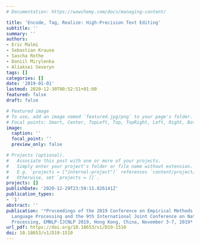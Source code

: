 ```yaml
---
# Documentation: https://wowchemy.com/docs/managing-content/

title: 'Encode, Tag, Realize: High-Precision Text Editing'
subtitle: ''
summary: ''
authors:
- Eric Malmi
- Sebastian Krause
- Sascha Rothe
- Daniil Mirylenka
- Aliaksei Severyn
tags: []
categories: []
date: '2019-01-01'
lastmod: 2020-12-30T00:52:51+01:00
featured: false
draft: false

# Featured image
# To use, add an image named `featured.jpg/png` to your page's folder.
# Focal points: Smart, Center, TopLeft, Top, TopRight, Left, Right, BottomLeft, Bottom, BottomRight.
image:
  caption: ''
  focal_point: ''
  preview_only: false

# Projects (optional).
#   Associate this post with one or more of your projects.
#   Simply enter your project's folder or file name without extension.
#   E.g. `projects = ["internal-project"]` references `content/project/deep-learning/index.md`.
#   Otherwise, set `projects = []`.
projects: []
publishDate: '2020-12-29T23:59:11.826141Z'
publication_types:
- '1'
abstract: ''
publication: '*Proceedings of the 2019 Conference on Empirical Methods in Natural
  Language Processing and the 9th International Joint Conference on Natural Language
  Processing, EMNLP-IJCNLP 2019, Hong Kong, China, November 3-7, 2019*'
url_pdf: https://doi.org/10.18653/v1/D19-1510
doi: 10.18653/v1/D19-1510
---
```

